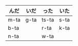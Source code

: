 | んだ | いだ | った | いた |
|---|---|---|---|
| m-ta  | g-ta |ts-ta | s-ta |
| b-ta  |      | r-ta | k-ta |
| n-ta  |      | w-ta |      | 
